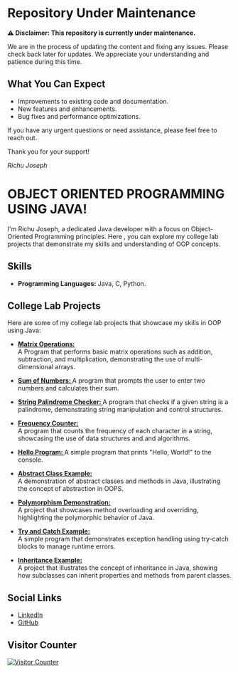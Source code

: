# Repository Under Maintenance

**⚠️ Disclaimer: This repository is currently under maintenance.**

We are in the process of updating the content and fixing any issues. Please check back later for updates. We appreciate your understanding and patience during this time.

## What You Can Expect

- Improvements to existing code and documentation.
- New features and enhancements.
- Bug fixes and performance optimizations.

If you have any urgent questions or need assistance, please feel free to reach out.

Thank you for your support!

*Richu Joseph*

# OBJECT ORIENTED PROGRAMMING USING JAVA!

I'm Richu Joseph, a dedicated Java developer with a focus on Object-Oriented Programming principles. Here , you can explore my college lab projects that demonstrate my skills and understanding of OOP concepts.

## Skills

- **Programming Languages:** Java, C, Python.

## College Lab Projects

Here are some of my college lab projects that showcase my skills in OOP using Java:

 - **[Matrix Operations: ](https://github.com/your-username/matrix-operations)**  
  A Program that performs basic matrix operations such as addition, subtraction, and multiplication, demonstrating the use of multi-dimensional arrays.

- **[Sum of Numbers: ](https://github.com/richujoseph/Object-oriented-programming-using-Java/blob/main/sum.java)**
  A program that prompts the user to enter two numbers and calculates their sum.

- **[String Palindrome Checker: ](https://github.com/richujoseph/Object-oriented-programming-using-Java/blob/main/pal.java)** 
  A program that checks if a given string is a palindrome, demonstrating string manipulation and control structures.
  
- **[Frequency Counter: ](https://github.com/richujoseph/Object-oriented-programming-using-Java/blob/main/fre.java)**  
  A program that counts the frequency of each character in a string, showcasing the use of data structures and.and algorithms.

-  **[Hello Program: ](https://github.com/richujoseph/Object-oriented-programming-using-Java/blob/main/hello.java)**
A simple program that prints "Hello, World!" to the console.
  
- **[Abstract Class Example: ](https://github.com/your-username/abstract-class-example)**  
  A demonstration of abstract classes and methods in Java, illustrating the concept of abstraction in OOPS.

- **[Polymorphism Demonstration: ](https://github.com/your-username/polymorphism-demo)**  
  A project that showcases method overloading and overriding, highlighting the polymorphic behavior of Java.

- **[Try and Catch Example: ](https://github.com/your-username/try-catch-example)**  
  A simple program that demonstrates exception handling using try-catch blocks to manage runtime errors.

- **[Inheritance Example: ](https://github.com/your-username/inheritance-example)**  
  A project that illustrates the concept of inheritance in Java, showing how subclasses can inherit properties and methods from parent classes.
## Social Links

- [LinkedIn](https://www.linkedin.com/in/richu-joseph-7a1b50290)
- [GitHub](https://github.com/richujoseph)

## Visitor Counter

[![Visitor Counter](https://komarev.com/ghpvc/?username=richujoseph&style=flat-square&color=blue)](https://github.com/richujoseph)
  
